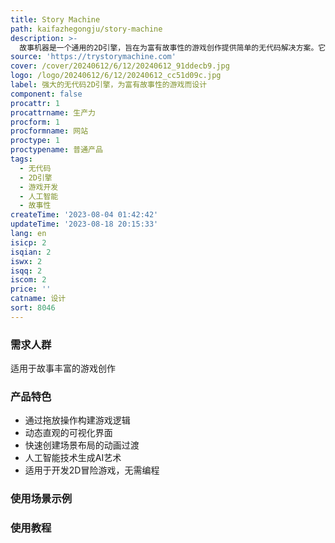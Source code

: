 ```yaml
---
title: Story Machine
path: kaifazhegongju/story-machine
description: >-
  故事机器是一个通用的2D引擎，旨在为富有故事性的游戏创作提供简单的无代码解决方案。它具有直观的可视化界面，让故事讲述者拥有创作的权力。主要功能包括通过拖放操作构建游戏逻辑、快速创建场景布局的动画过渡、简单易用的工具集等。故事机器还融入了人工智能技术，可以直接在引擎中生成AI艺术。它适用于开发2D冒险游戏，无需编程。
source: 'https://trystorymachine.com'
cover: /cover/20240612/6/12/20240612_91ddecb9.jpg
logo: /logo/20240612/6/12/20240612_cc51d09c.jpg
label: 强大的无代码2D引擎，为富有故事性的游戏而设计
component: false
procattr: 1
procattrname: 生产力
procform: 1
procformname: 网站
proctype: 1
proctypename: 普通产品
tags:
  - 无代码
  - 2D引擎
  - 游戏开发
  - 人工智能
  - 故事性
createTime: '2023-08-04 01:42:42'
updateTime: '2023-08-18 20:15:33'
lang: en
isicp: 2
isqian: 2
iswx: 2
isqq: 2
iscom: 2
price: ''
catname: 设计
sort: 8046
---
```




### 需求人群
适用于故事丰富的游戏创作

### 产品特色
- 通过拖放操作构建游戏逻辑
- 动态直观的可视化界面
- 快速创建场景布局的动画过渡
- 人工智能技术生成AI艺术
- 适用于开发2D冒险游戏，无需编程

### 使用场景示例


### 使用教程


  
